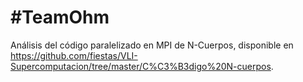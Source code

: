 # #TeamOhm

Análisis del código paralelizado en MPI de N-Cuerpos, disponible en https://github.com/fiestas/VLI-Supercomputacion/tree/master/C%C3%B3digo%20N-cuerpos.